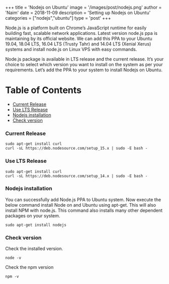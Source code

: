 +++
title = 'Nodejs on Ubuntu'
image = '/images/post/nodejs.png'
author = 'Naim'
date = 2018-11-09
description = 'Setting up Nodejs on Ubuntu'
categories = ["nodejs","ubuntu"]
type = 'post'
+++



Node.js is a platform built on Chrome’s JavaScript runtime for easily building fast, scalable network applications. Latest version node.js ppa is maintaining by its official website. We can add this PPA to your Ubuntu 19.04, 18.04 LTS, 16.04 LTS (Trusty Tahr) and 14.04 LTS (Xenial Xerus) systems and install node.js on Linux VPS with easy commands.

Node.js package is available in LTS release and the current release. It’s your choice to select which version you want to install on the system as per your requirements. Let’s add the PPA to your system to install Nodejs on Ubuntu.


Table of Contents
=================

* [Current Release](#current-release)
* [Use LTS Release](#use-lts-release)
* [Nodejs installation](#nodejs-installation)
* [Check version](#check-version)



### Current Release
```shell
sudo apt-get install curl
curl -sL https://deb.nodesource.com/setup_15.x | sudo -E bash -
```

### Use LTS Release

```shell
sudo apt-get install curl
curl -sL https://deb.nodesource.com/setup_14.x | sudo -E bash -
```

### Nodejs installation
You can successfully add Node.js PPA to Ubuntu system. Now execute the below command install Node on and Ubuntu using apt-get. This will also install NPM with node.js. This command also installs many other dependent packages on your system.

```shell
sudo apt-get install nodejs
```

### Check version

Check the installed version.

```shell
node -v
```

Check the npm version

```shell
npm -v
```
